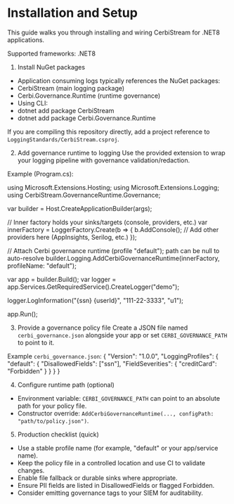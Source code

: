 # Installation and Setup

This guide walks you through installing and wiring CerbiStream for .NET8 applications.

Supported frameworks: .NET8

1) Install NuGet packages
- Application consuming logs typically references the NuGet packages:
 - CerbiStream (main logging package)
 - Cerbi.Governance.Runtime (runtime governance)
- Using CLI:
 - dotnet add package CerbiStream
 - dotnet add package Cerbi.Governance.Runtime

If you are compiling this repository directly, add a project reference to `LoggingStandards/CerbiStream.csproj`.

2) Add governance runtime to logging
Use the provided extension to wrap your logging pipeline with governance validation/redaction.

Example (Program.cs):

using Microsoft.Extensions.Hosting;
using Microsoft.Extensions.Logging;
using CerbiStream.GovernanceRuntime.Governance;

var builder = Host.CreateApplicationBuilder(args);

// Inner factory holds your sinks/targets (console, providers, etc.)
var innerFactory = LoggerFactory.Create(b =>
{
 b.AddConsole();
 // Add other providers here (AppInsights, Serilog, etc.)
});

// Attach Cerbi governance runtime (profile "default"); path can be null to auto-resolve
builder.Logging.AddCerbiGovernanceRuntime(innerFactory, profileName: "default");

var app = builder.Build();
var logger = app.Services.GetRequiredService<ILoggerFactory>().CreateLogger("demo");

logger.LogInformation("{ssn} {userId}", "111-22-3333", "u1");

app.Run();

3) Provide a governance policy file
Create a JSON file named `cerbi_governance.json` alongside your app or set `CERBI_GOVERNANCE_PATH` to point to it.

Example `cerbi_governance.json`:
{
 "Version": "1.0.0",
 "LoggingProfiles": {
 "default": {
 "DisallowedFields": ["ssn"],
 "FieldSeverities": { "creditCard": "Forbidden" }
 }
 }
}

4) Configure runtime path (optional)
- Environment variable: `CERBI_GOVERNANCE_PATH` can point to an absolute path for your policy file.
- Constructor override: `AddCerbiGovernanceRuntime(..., configPath: "path/to/policy.json")`.

5) Production checklist (quick)
- Use a stable profile name (for example, "default" or your app/service name).
- Keep the policy file in a controlled location and use CI to validate changes.
- Enable file fallback or durable sinks where appropriate.
- Ensure PII fields are listed in DisallowedFields or flagged Forbidden.
- Consider emitting governance tags to your SIEM for auditability.
